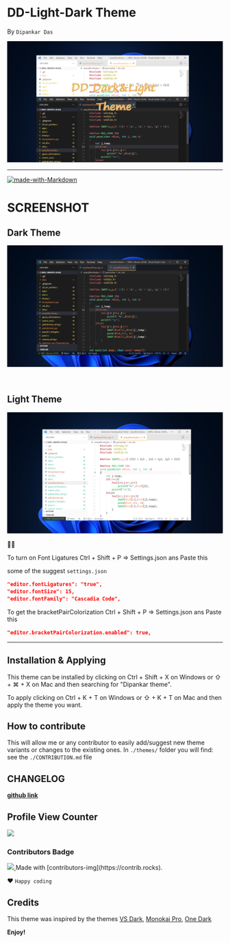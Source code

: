 # DD-Light-Dark Theme
By `Dipankar Das`

![cover Page](CoverPage.png)

<hr>



[![made-with-Markdown](https://img.shields.io/badge/Made%20with-Markdown-1f425f.svg)](http://commonmark.org)



# SCREENSHOT
## Dark Theme
![alt text](dark.png)

<br>

## Light Theme
![alt text](light.png)

🎉✨

To turn on Font Ligatures
Ctrl + Shift + P => Settings.json
ans Paste this

some of the suggest `settings.json`
```json
"editor.fontLigatures": "true",
"editor.fontSize": 15,
"editor.fontFamily": "Cascadia Code",
```

To get the bracketPairColorization 
Ctrl + Shift + P => Settings.json
ans Paste this
```json
"editor.bracketPairColorization.enabled": true,
```

<hr>

## Installation & Applying

This theme can be installed by clicking on Ctrl + Shift + X on Windows or ⇧ + ⌘ + X on Mac and then searching for "Dipankar theme".

To apply clicking on Ctrl + K + T on Windows or ⇧ + K + T on Mac and then apply the theme you want.

## How to contribute

This will allow me or any contributor to easily add/suggest new theme variants or changes to the existing ones. In `./themes/` folder you will find:
    see the `./CONTRIBUTION.md` file


## CHANGELOG
[**github link**](https://github.com/dipsonu10/dark-theme-custom/blob/main/CHANGELOG.md)


## Profile View Counter
<img src="https://komarev.com/ghpvc/?username=dipsonu10"/>

### Contributors Badge
<a href="https://github.com/dipsonu10/dark-theme-custom/graphs/contributors">
<img src="https://contrib.rocks/image?repo=dipsonu10/dark-theme-custom" />
</a>
Made with [contributors-img](https://contrib.rocks).

❤ `Happy coding`

## Credits

This theme was inspired by the themes [VS Dark](https://github.com/Microsoft/vscode/tree/master/extensions/theme-defaults/themes), [Monokai Pro](https://marketplace.visualstudio.com/items?itemName=monokai.theme-monokai-pro-vscode), [One Dark](https://github.com/atom/atom/tree/master/packages/one-dark-syntax)

**Enjoy!**
